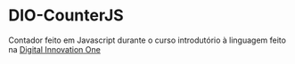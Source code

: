 # DIO-CounterJS

Contador feito em Javascript durante o curso introdutório à linguagem feito na [Digital Innovation One](www.dio.me)
